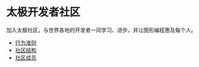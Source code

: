 # 太极开发者社区

加入太极社区，与世界各地的开发者一同学习、进步，并让图形编程惠及每个人。

- [行为准则](./code_of_conduct.md)
- [社区结构](./structure.md)
- [社区成员](../../community/members.md)